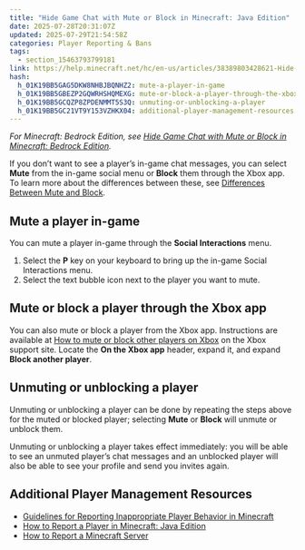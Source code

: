 ```yaml
---
title: "Hide Game Chat with Mute or Block in Minecraft: Java Edition"
date: 2025-07-28T20:31:07Z
updated: 2025-07-29T21:54:58Z
categories: Player Reporting & Bans
tags:
  - section_15463793799181
link: https://help.minecraft.net/hc/en-us/articles/38389803428621-Hide-Game-Chat-with-Mute-or-Block-in-Minecraft-Java-Edition
hash:
  h_01K19BB5GAG5DKW8NHBJBQNHZ2: mute-a-player-in-game
  h_01K19BB5GBEZP2GQWRHSHQMEXG: mute-or-block-a-player-through-the-xbox-app
  h_01K19BB5GCQZP8ZPDENMMT5S3Q: unmuting-or-unblocking-a-player
  h_01K19BB5GC21VT9Y153VZHKX04: additional-player-management-resources
---
```


*For Minecraft: Bedrock Edition, see* [*Hide Game Chat with Mute or Block in Minecraft: Bedrock Edition*](./Hide-Game-Chat-with-Mute-or-Block-in-Minecraft-Bedrock-Edition.md)*.*

If you don’t want to see a player’s in-game chat messages, you can select **Mute** from the in-game social menu or **Block** them through the Xbox app. To learn more about the differences between these, see [Differences Between Mute and Block](./Differences-Between-Mute-and-Block.md).

## Mute a player in-game

You can mute a player in-game through the **Social Interactions** menu.

1.  Select the **P** key on your keyboard to bring up the in-game Social Interactions menu.
2.  Select the text bubble icon next to the player you want to mute.

## Mute or block a player through the Xbox app

You can also mute or block a player from the Xbox app. Instructions are available at [How to mute or block other players on Xbox](https://support.xbox.com/en-US/help/friends-social-activity/friends-groups/block-or-mute-other-player) on the Xbox support site. Locate the **On the Xbox app** header, expand it, and expand **Block another player**.

## Unmuting or unblocking a player

Unmuting or unblocking a player can be done by repeating the steps above for the muted or blocked player; selecting **Mute** or **Block** will unmute or unblock them.

Unmuting or unblocking a player takes effect immediately: you will be able to see an unmuted player’s chat messages and an unblocked player will also be able to see your profile and send you invites again.

## Additional Player Management Resources

- [Guidelines for Reporting Inappropriate Player Behavior in Minecraft](./Guidelines-for-Reporting-Inappropriate-Player-Behavior-in-Minecraft.md)
- [How to Report a Player in Minecraft: Java Edition](./How-to-Report-a-Player-in-Minecraft-Java-Edition.md)
- [How to Report a Minecraft Server](./How-to-Report-a-Minecraft-Server.md)
